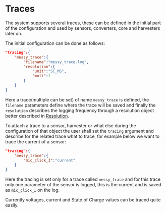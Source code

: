# Traces

The system supports several traces, these can be defined in the initial part of the configuration and used by sensors, converters, core and harvesters later on.

The initial configuration can be done as follows:

```JSON
"tracing":{
    "messy_trace":{
        "filename":"messy_trace.log",
        "resolution":{
            "unit":"SC_MS",
            "mult":1
        }
    }
}
```

Here a trace(multiple can be set) of name `messy_trace` is defined, the `filename` parameters define where the trace will be saved and finally the `resolution` describes the logging frequency through a resolution object better described in [Resolution](resolution.md).

To attach a trace to a sensor, harvester or what else during the configuration of that object the user shall set the `tracing` argument and describe for the related trace what to trace, for example below we want to trace the current of a sensor:

```JSON
"tracing":{
    "messy_trace":{
        "mic_click_I":"current"
    }
}
```

Here the tracing is set only for a trace called `messy_trace` and for this trace only one parameter of the sensor is logged, this is the current and is saved as `mic_click_I` on the log.

Currently voltages, current and State of Charge values can be traced quite easily.